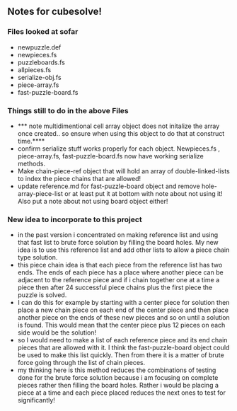 ## Notes for cubesolve!

### Files looked at sofar
* newpuzzle.def
* newpieces.fs
* puzzleboards.fs
* allpieces.fs
* serialize-obj.fs
* piece-array.fs
* fast-puzzle-board.fs

### Things still to do in the above Files
* *** note multidimentional cell array object does not initalize the array once created.. so ensure when using this object to do that at construct time.****
* confirm serialize stuff works properly for each object.  Newpieces.fs , piece-array.fs, fast-puzzle-board.fs now have working serialize methods.
* Make chain-piece-ref object that will hold an array of double-linked-lists to index the piece chains that are allowed!
* update reference.md for fast-puzzle-board object and remove hole-array-piece-list or at least put it at bottom with note about not using it!   Also put a note about not using board object either!

### New idea to incorporate to this project
* in the past version i concentrated on making reference list and using that fast list to brute force solution by filling the board holes.  My new idea is to use this reference list and add other lists to allow a piece chain type solution.
* this piece chain idea is that each piece from the reference list has two ends.  The ends of each piece has a place where another piece can be adjacent to the reference piece and if i chain together one at a time a piece then after 24 successful piece chains plus the first piece the puzzle is solved.   
* I can do this for example by starting with a center piece for solution then place a new chain piece on each end of the center piece and then place another piece on the ends of these new pieces and so on until a solution is found.  This would mean that the center piece plus 12 pieces on each side would be the solution!
* so I would need to make a list of each reference piece and its end chain pieces that are allowed with it.  I think the fast-puzzle-board object could be used to make this list quickly.  Then from there it is a matter of brute force going through the list of chain pieces.
* my thinking here is this method reduces the combinations of testing done for the brute force solution because i am focusing on complete pieces rather then filling the board holes.  Rather i would be placing a piece at a time and each piece placed reduces the next ones to test for significantly!
